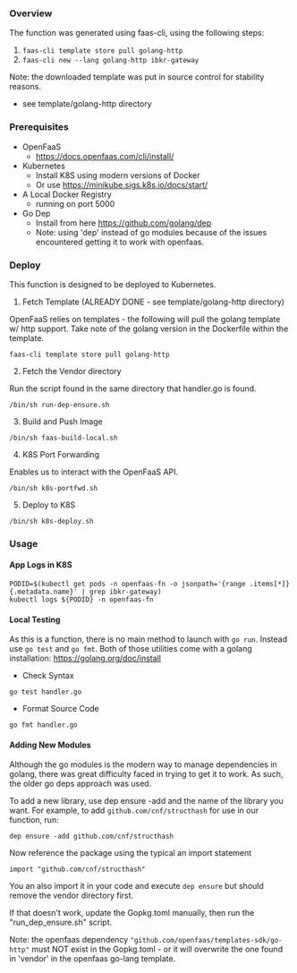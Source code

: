 ### Overview

The function was generated using faas-cli, using the following steps:

1. ``` faas-cli template store pull golang-http ```
2. ``` faas-cli new --lang golang-http ibkr-gateway ```

Note: the downloaded template was put in source control for stability reasons.
* see template/golang-http directory

### Prerequisites

* OpenFaaS
    * https://docs.openfaas.com/cli/install/
* Kubernetes
    * Install K8S using modern versions of Docker
    * Or use https://minikube.sigs.k8s.io/docs/start/
* A Local Docker Registry 
    * running on port 5000
* Go Dep 
    * Install from here https://github.com/golang/dep
    * Note: using 'dep' instead of go modules because of the issues encountered getting it to work with openfaas.


### Deploy

This function is designed to be deployed to Kubernetes. 

1. Fetch Template (ALREADY DONE - see template/golang-http directory)

OpenFaaS relies on templates - the following will pull the golang template w/ http support.
Take note of the golang version in the Dockerfile within the template.

``` faas-cli template store pull golang-http ```

2. Fetch the Vendor directory

Run the script found in the same directory that handler.go is found.

``` /bin/sh run-dep-ensure.sh ```

3. Build and Push Image

``` /bin/sh faas-build-local.sh ```

4. K8S Port Forwarding

Enables us to interact with the OpenFaaS API.

``` /bin/sh k8s-portfwd.sh ``` 

5. Deploy to K8S

``` /bin/sh k8s-deploy.sh ```


### Usage

#### App Logs in K8S

```
PODID=$(kubectl get pods -n openfaas-fn -o jsonpath='{range .items[*]} {.metadata.name}' | grep ibkr-gateway)
kubectl logs ${PODID} -n openfaas-fn
```

#### Local Testing

As this is a function, there is no main method to launch with ``` go run ```. Instead use ``` go test ``` and ``` go fmt ```. Both of those utilities come with a golang installation: https://golang.org/doc/install

* Check Syntax

``` go test handler.go ```

* Format Source Code

``` go fmt handler.go ``` 


#### Adding New Modules

Although the go modules is the modern way to manage dependencies in golang, there was great difficulty faced in trying to get it to work. As such, the older go deps approach was used. 

To add a new library, use dep ensure -add and the name of the library you want. For example, to add ``` github.com/cnf/structhash ``` for use in our function, run:

``` 
dep ensure -add github.com/cnf/structhash
```

Now reference the package using the typical an import statement

```
import "github.com/cnf/structhash"
```

You an also import it in your code and execute ``` dep ensure ``` but should remove the vendor directory first.

If that doesn't work, update the Gopkg.toml manually, then run the "run_dep_ensure.sh" script.

Note: the openfaas dependency ``` "github.com/openfaas/templates-sdk/go-http" ``` must NOT exist in the Gopkg.toml - or it will overwrite the one found in 'vendor' in the openfaas go-lang template.
